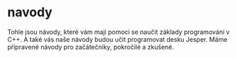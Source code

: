 # navody

Tohle jsou návody, které vám mají pomoci se naučit základy programování v C++. A také vás naše návody budou učit programovat desku Jesper.
Máme připravené návody pro začátečníky, pokročilé a zkušené.
